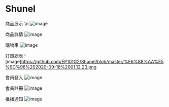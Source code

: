 # Shunel

商品展示 \n
![image](https://github.com/EP101G2/Shunel/blob/master/%E6%88%AA%E5%9C%96%202020-09-18%2001.10.12.png)

商品詳情
![image](https://github.com/EP101G2/Shunel/blob/master/%E6%88%AA%E5%9C%96%202020-09-18%2001.10.19.png)

購物車
![image](https://github.com/EP101G2/Shunel/blob/master/%E6%88%AA%E5%9C%96%202020-09-18%2001.10.46.png)

訂單總表
![image]https://github.com/EP101G2/Shunel/blob/master/%E6%88%AA%E5%9C%96%202020-09-18%2001.12.23.png

會員登入
![image](https://github.com/EP101G2/Shunel/blob/master/%E6%88%AA%E5%9C%96%202020-09-18%2001.11.21.png)

會員註冊
![image](https://github.com/EP101G2/Shunel/blob/master/%E6%88%AA%E5%9C%96%202020-09-18%2001.11.28.png)

推播通知
![image](https://github.com/EP101G2/Shunel/blob/master/%E6%88%AA%E5%9C%96%202020-09-18%2001.12.12.png)
